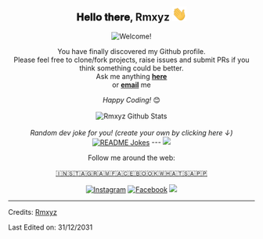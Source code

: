 <div align="center">
<h2> 𝐇𝐞𝐥𝐥𝐨 𝐭𝐡𝐞𝐫𝐞, Rmxyz <img src="https://github.com/ABSphreak/ABSphreak/blob/master/gifs/Hi.gif" width="30px"></h2>
</div>

<div align="center" width="50">

<img src="https://thumbs.gfycat.com/CraftyBlaringErmine.webp" alt="Welcome!" width="300"/>

</div>

<div align="center">

You have finally discovered my Github profile. <br>
Please feel free to clone/fork projects, raise issues and submit PRs if you think something could be better. <br>
Ask me anything <a href="https://github.com/Rmxyz/issues/new"><b>here</b></a><br>
or <a href="mailto: saintbocill86@gmail.com"><b>email</b></a> me

<i>Happy Coding!</i> 😊

</div>

<div align="center">

<img align="center" src="https://github-readme-stats.vercel.app/api?username=Rmxyz&include_all_commits=true&count_private=true&show_icons=true&line_height=20&title_color=7A7ADB&icon_color=2234AE&text_color=D3D3D3&bg_color=0,000000,130F40" alt="Rmxyz Github Stats">

</br>
</br>
<i>Random dev joke for you! (create your own by clicking here ↓)</i><br>
<a href="https://readme-jokes.vercel.app"><img align="center" src="https://readme-jokes.vercel.app/api" alt="README Jokes"></a>
---
<Img src="https://thumbs.gfycat.com/ChiefMasculineAmericanwarmblood.webp"/>

Follow me around the web:</i><br>

  <a target="_blank" href="https://www.instagram.com/romi_muh05/">🇮​🇳​🇸​🇹​🇦​🇬​🇷​🇦​🇲​</n> 
  <a target="_blank" href="https://www.facebook.com/Romi Muharam/">🇫​🇦​🇨​🇪​🇧​🇴​🇴​🇰​</n> 
  <a target="_blank" href="https://wa.me/14158912734/">🇼‌🇭‌🇦‌🇹‌🇸‌🇦‌🇵‌🇵‌​</n>

<a href="https://www.instagram.com/romi_muh05" target="_blank"><img src="https://img.shields.io/badge/Instagram-%23E4405F.svg?&style=flat-square&logo=instagram&logoColor=white" alt="Instagram"></a>
<a href="https://www.facebook.com/Romi Muharam" target="_blank"><img src="https://img.shields.io/badge/Facebook-%231877F2.svg?&style=flat-square&logo=facebook&logoColor=white" alt="Facebook"></a>
<a href="https://wa.me/14158912734/" target="_blank"><img src="https://img.shields.io/badge/WhatsApp-25D366?style=for-the-badge&logo=whatsapp&logoColor=white"></a>

</div>

<!-- [🇼‌🇭‌🇦‌🇹‌🇸‌🇦‌🇵‌🇵‌​](https://wa.me/14158912734/) ● [🇮​🇳​🇸​🇹​🇦​🇬​🇷​🇦​🇲​](https://www.instagram.com/romi_muh05/) ● [🇫​🇦​🇨​🇪​🇧​🇴​🇴​🇰​](https://www.facebook.com/Romi MuhaMuharam/)  -->

<!--
**Rmxyz/Rmxyz** is a ✨ _special_ ✨.

Here are some ideas to get you started:

- 🔭 I’m currently working on ...
- 🌱 I’m currently learning ...
- 👯 I’m looking to collaborate on ...
- 🤔 I’m looking for help with ...
- 💬 Ask me about ...
- 📫 How to reach me: ...
- 😄 Pronouns: ...
- ⚡ Fun fact: ...
-->

-----
Credits: [Rmxyz](https://github.com/Rmxyz)

Last Edited on: 31/12/2031
